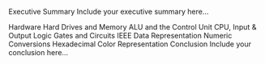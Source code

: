 Executive Summary
Include your executive summary here...

Hardware
Hard Drives and Memory
ALU and the Control Unit
CPU, Input & Output
Logic Gates and Circuits
IEEE
Data Representation
Numeric Conversions
Hexadecimal Color Representation
Conclusion
Include your conclusion here...
